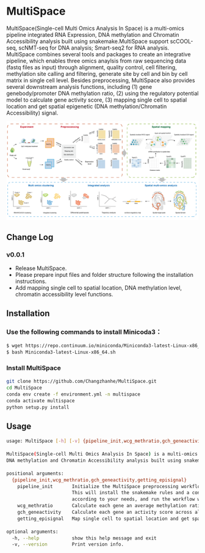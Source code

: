 # MultiSpace
MultiSpace(Single-cell Multi Omics Analysis In Space) is a multi-omics pipeline integrated RNA Expression, DNA methylation and Chromatin Accessibility analysis built using snakemake.MultiSpace support scCOOL-seq, scNMT-seq for DNA analysis; Smart-seq2 for RNA analysis. MultiSpace combines several tools and packages to create an integrative pipeline, which enables three omics anaylsis from raw sequencing data (fastq files as input) through alignment, quality control, cell filtering, methylation site calling and filtering, generate site by cell and bin by cell matrix in single cell level. Besides preprocessing, MultiSpace also provides several downstream analysis functions, including (1) gene genebody/promoter DNA methylation ratio, (2) using the regulatory potential model to calculate gene activity score, (3) mapping single cell to spatial location and get spatial epigenetic (DNA methylation/Chromatin Accessibility) signal.

![avatar](docs/_static/img/workflow.png)

## Change Log
### v0.0.1
* Release MultiSpace.
* Please prepare input files and folder structure following the installation instructions.
* Add mapping single cell to spatial location, DNA methylation level, chromatin accessibility level functions.

## Installation
### Use the following commands to install Minicoda3：
``` bash
$ wget https://repo.continuum.io/miniconda/Miniconda3-latest-Linux-x86_64.sh
$ bash Miniconda3-latest-Linux-x86_64.sh
```
### Install MultiSpace
```bash
git clone https://github.com/Changzhanhe/MultiSpace.git
cd MultiSpace
conda env create -f environment.yml -n multispace
conda activate multispace
python setup.py install
```

## Usage
```bash
usage: MultiSpace [-h] [-v] {pipeline_init,wcg_methratio,gch_geneactivity,getting_episignal} ...

MultiSpace(Single-cell Multi Omics Analysis In Space) is a multi-omics pipeline integrated RNA Expression, 
DNA methylation and Chromatin Accessibility analysis built using snakemake.

positional arguments:
  {pipeline_init,wcg_methratio,gch_geneactivity,getting_episignal}
    pipeline_init       Initialize the MultiSpace preprocessing workflow in a given directory. 
                        This will install the snakemake rules and a config file in this directory. You can configure the config file
                        according to your needs, and run the workflow with Snakemake
    wcg_methratio       Calculate each gene an average methylation ratio across all cells in promoter/genebody region
    gch_geneactivity    Calculate each gene an activity score across all cells
    getting_episignal   Map single cell to spatial location and get spatial epigenetic signal.

optional arguments:
  -h, --help            show this help message and exit
  -v, --version         Print version info.
```
